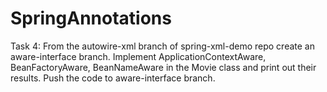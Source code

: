# SpringAnnotations

Task 4:
From the autowire-xml branch of spring-xml-demo repo create an aware-interface
branch.
Implement ApplicationContextAware, BeanFactoryAware, BeanNameAware in the
Movie class and print out their results.
Push the code to aware-interface branch.
